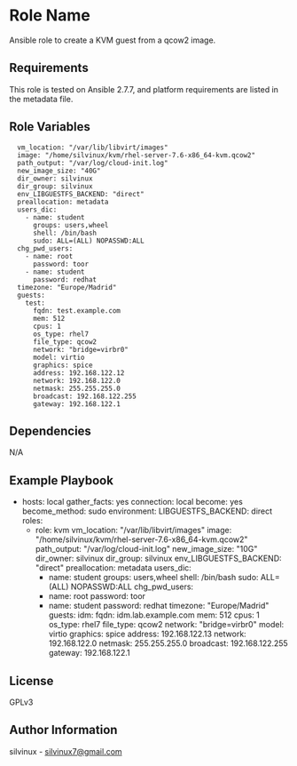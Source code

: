 Role Name
=========

Ansible role to create a KVM guest from a qcow2 image.

Requirements
------------

This role is tested on Ansible 2.7.7, and platform requirements are listed in the metadata file.

Role Variables
--------------
      vm_location: "/var/lib/libvirt/images"
      image: "/home/silvinux/kvm/rhel-server-7.6-x86_64-kvm.qcow2"
      path_output: "/var/log/cloud-init.log"
      new_image_size: "40G"
      dir_owner: silvinux
      dir_group: silvinux
      env_LIBGUESTFS_BACKEND: "direct"
      preallocation: metadata
      users_dic:
        - name: student
          groups: users,wheel
          shell: /bin/bash
          sudo: ALL=(ALL) NOPASSWD:ALL
      chg_pwd_users:
        - name: root
          password: toor
        - name: student
          password: redhat
      timezone: "Europe/Madrid"
      guests:
        test:
          fqdn: test.example.com
          mem: 512
          cpus: 1
          os_type: rhel7
          file_type: qcow2
          network: "bridge=virbr0"
          model: virtio
          graphics: spice
          address: 192.168.122.12
          network: 192.168.122.0
          netmask: 255.255.255.0
          broadcast: 192.168.122.255
          gateway: 192.168.122.1


Dependencies
------------
N/A

Example Playbook
----------------
   - hosts: local
     gather_facts: yes
     connection: local
     become: yes
     become_method: sudo
     environment:
       LIBGUESTFS_BACKEND: direct
     roles:
       - role: kvm
         vm_location: "/var/lib/libvirt/images"
         image: "/home/silvinux/kvm/rhel-server-7.6-x86_64-kvm.qcow2"
         path_output: "/var/log/cloud-init.log"
         new_image_size: "10G"
         dir_owner: silvinux 
         dir_group: silvinux 
         env_LIBGUESTFS_BACKEND: "direct"
         preallocation: metadata
         users_dic:
           - name: student
             groups: users,wheel
             shell: /bin/bash
             sudo: ALL=(ALL) NOPASSWD:ALL
         chg_pwd_users:
           - name: root
             password: toor
           - name: student
             password: redhat
         timezone: "Europe/Madrid"
         guests:
           idm:
             fqdn: idm.lab.example.com
             mem: 512
             cpus: 1
             os_type: rhel7
             file_type: qcow2
             network: "bridge=virbr0"
             model: virtio
             graphics: spice
             address: 192.168.122.13
             network: 192.168.122.0
             netmask: 255.255.255.0
             broadcast: 192.168.122.255
             gateway: 192.168.122.1


License
-------

GPLv3

Author Information
------------------
silvinux - silvinux7@gmail.com
